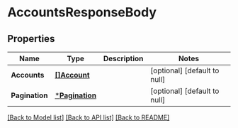 # AccountsResponseBody

## Properties
Name | Type | Description | Notes
------------ | ------------- | ------------- | -------------
**Accounts** | [**[]Account**](Account.md) |  | [optional] [default to null]
**Pagination** | [***Pagination**](Pagination.md) |  | [optional] [default to null]

[[Back to Model list]](../README.md#documentation-for-models) [[Back to API list]](../README.md#documentation-for-api-endpoints) [[Back to README]](../README.md)


